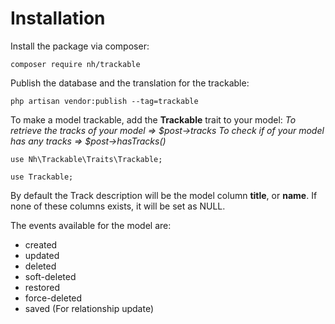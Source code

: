 # Installation

Install the package via composer:

```
composer require nh/trackable
```

Publish the database and the translation for the trackable:

```
php artisan vendor:publish --tag=trackable
```

To make a model trackable, add the **Trackable** trait to your model:
*To retrieve the tracks of your model => $post->tracks*
*To check if of your model has any tracks => $post->hasTracks()*

```
use Nh\Trackable\Traits\Trackable;

use Trackable;
```

By default the Track description will be the model column **title**, or **name**. If none of these columns exists, it will be set as NULL.

The events available for the model are:
- created
- updated
- deleted
- soft-deleted
- restored
- force-deleted
- saved (For relationship update)
